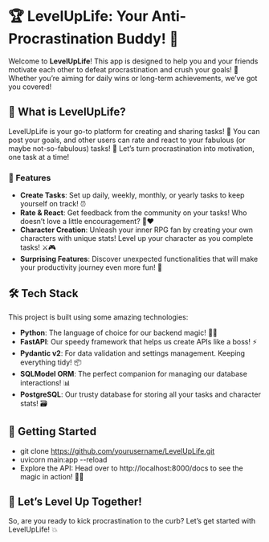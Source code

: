 # 🏆 LevelUpLife: Your Anti-Procrastination Buddy! 🎉

Welcome to **LevelUpLife**! This app is designed to help you and your friends motivate each other to defeat procrastination and crush your goals! 🚀 Whether you’re aiming for daily wins or long-term achievements, we’ve got you covered! 

## 📜 What is LevelUpLife?

LevelUpLife is your go-to platform for creating and sharing tasks! 🎯 You can post your goals, and other users can rate and react to your fabulous (or maybe not-so-fabulous) tasks! 🥳 Let’s turn procrastination into motivation, one task at a time!

### 🌟 Features

- **Create Tasks**: Set up daily, weekly, monthly, or yearly tasks to keep yourself on track! ⏰
- **Rate & React**: Get feedback from the community on your tasks! Who doesn’t love a little encouragement? 💬❤️
- **Character Creation**: Unleash your inner RPG fan by creating your own characters with unique stats! Level up your character as you complete tasks! ⚔️🎮
- **Surprising Features**: Discover unexpected functionalities that will make your productivity journey even more fun! 🎁

## 🛠️ Tech Stack

This project is built using some amazing technologies:

- **Python**: The language of choice for our backend magic! 🐍✨
- **FastAPI**: Our speedy framework that helps us create APIs like a boss! ⚡
- **Pydantic v2**: For data validation and settings management. Keeping everything tidy! 📦
- **SQLModel ORM**: The perfect companion for managing our database interactions! 📊
- **PostgreSQL**: Our trusty database for storing all your tasks and character stats! 🗃️

## 🚀 Getting Started

- git clone https://github.com/yourusername/LevelUpLife.git
- uvicorn main:app --reload
- Explore the API: Head over to http://localhost:8000/docs to see the magic in action! 🎩✨


## 🎉 Let’s Level Up Together!

So, are you ready to kick procrastination to the curb? Let’s get started with LevelUpLife! 💥
